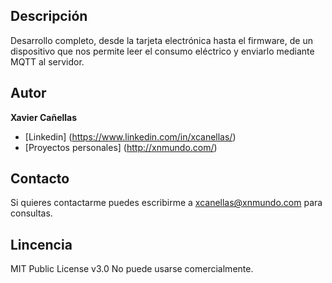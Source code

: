 ## Descripción

Desarrollo completo, desde la tarjeta electrónica hasta el firmware, de un dispositivo que nos permite leer el consumo eléctrico y enviarlo mediante MQTT al servidor.

## Autor
**Xavier Cañellas**

* [Linkedin] (https://www.linkedin.com/in/xcanellas/)
* [Proyectos personales] (http://xnmundo.com/)

## Contacto
Si quieres contactarme puedes escribirme a xcanellas@xnmundo.com para consultas.

## Lincencia
MIT Public License v3.0
No puede usarse comercialmente.
